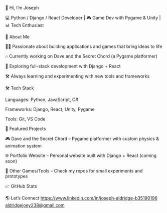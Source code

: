 👋 Hi, I’m Joseph

💻 Python / Django / React Developer | 🎮 Game Dev with Pygame & Unity | 📊 Tech Enthusiast

🚀 About Me

🧑‍💻 Passionate about building applications and games that bring ideas to life

🎶 Currently working on Dave and the Secret Chord (a Pygame platformer)

🌱 Exploring full-stack development with Django + React

🛠️ Always learning and experimenting with new tools and frameworks

🛠️ Tech Stack

Languages: Python, JavaScript, C#

Frameworks: Django, React, Unity, Pygame

Tools: Git, VS Code

📂 Featured Projects

🎮 Dave and the Secret Chord
 – Pygame platformer with custom physics & animation system

🌐 Portfolio Website – Personal website built with Django + React (coming soon)

🧩 Other Games/Tools – Check my repos for small experiments and prototypes

📈 GitHub Stats

🌎 Let’s Connect
https://www.linkedin.com/in/joseph-aldridge-b35190196
aldridgejoey238@gmail.com
